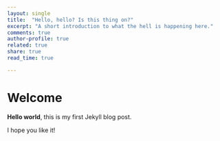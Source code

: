 ```yaml
---
layout: single
title:  "Hello, hello? Is this thing on?"
excerpt: "A short introduction to what the hell is happening here."
comments: true
author-profile: true
related: true
share: true
read_time: true

---
```


# Welcome

**Hello world**, this is my first Jekyll blog post.

I hope you like it!